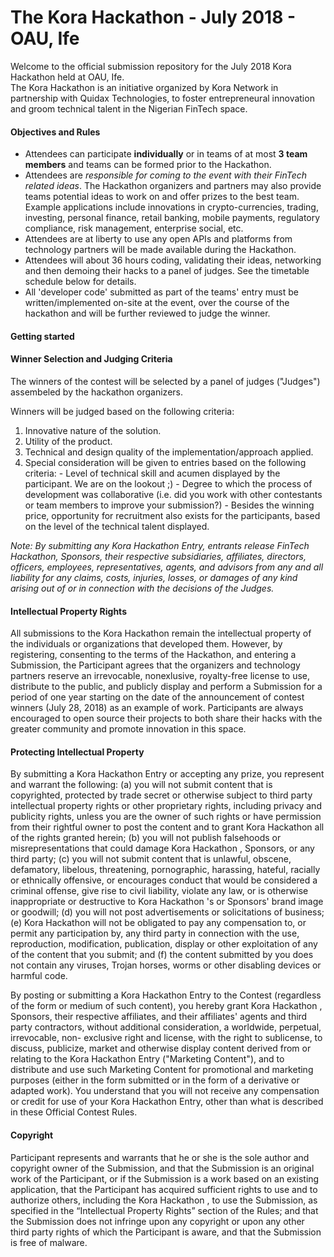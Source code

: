 # The Kora Hackathon - July 2018 - OAU, Ife
Welcome to the official submission repository for the July 2018 Kora Hackathon held at OAU, Ife.  
The Kora Hackathon is an initiative organized by Kora Network in partnership with Quidax Technologies, to foster entrepreneural innovation and groom technical talent in the Nigerian FinTech space.

#### Objectives and Rules
* Attendees can participate **individually** or in teams of at most **3 team members** and teams can be formed prior to the Hackathon. 
* Attendees are *responsible for coming to the event with their FinTech related ideas*. The Hackathon organizers and partners may also provide teams potential ideas to work on and offer prizes to the best team. Example applications include innovations in crypto-currencies, trading, investing, personal finance, retail banking, mobile payments, regulatory compliance, risk management, enterprise social, etc.
* Attendees are at liberty to use any open APIs and platforms from technology partners will be made available during the Hackathon.
* Attendees will about 36 hours coding, validating their ideas, networking and then demoing their hacks to a panel of judges. See the timetable schedule below for details.
* All 'developer code' submitted as part of the teams' entry must be written/implemented on-site at the event, over the course of the hackathon and will be further reviewed to judge the winner.

#### Getting started

#### Winner Selection and Judging Criteria
The winners of the contest will be selected by a panel of judges ("Judges") assembeled by the hackathon organizers.

Winners will be judged based on the following criteria:
  1. Innovative nature of the solution.
  1. Utility of the product.
  1. Technical and design quality of the implementation/approach applied. 
  1. Special consideration will be given to entries based on the following criteria:
    - Level of technical skill and acumen displayed by the participant. We are on the lookout ;)
    - Degree to which the process of development was collaborative (i.e. did you work with other contestants or team members    to improve your submission?)
    - Besides the winning price, opportunity for recruitment also exists for the participants, based on the level of the technical talent displayed.

*Note: By submitting any Kora Hackathon Entry, entrants release FinTech Hackathon, Sponsors, their respective subsidiaries, affiliates, directors, officers, employees, representatives, agents, and advisors from any and all liability for any claims, costs, injuries, losses, or damages of any kind arising out of or in connection with the decisions of the Judges.*

#### Intellectual Property Rights
All submissions to the Kora Hackathon remain the intellectual property of the individuals or organizations that developed them. However, by registering, consenting to the terms of the Hackathon, and entering a Submission, the Participant agrees that the organizers and technology partners reserve an irrevocable, nonexlusive, royalty-free license to use, distribute to the public, and publicly display and perform a Submission for a period of one year starting on the date of the announcement of contest winners (July 28, 2018) as an example of work. Participants are always encouraged to open source their projects to both share their hacks with the greater community and promote innovation in this space.

#### Protecting Intellectual Property
By submitting a  Kora Hackathon  Entry or accepting any prize, you represent and warrant the following: (a) you will not submit content that is copyrighted, protected by trade secret or otherwise subject to third party intellectual property rights or other proprietary rights, including privacy and publicity rights, unless you are the owner of such rights or have permission from their rightful owner to post the content and to grant  Kora Hackathon  all of the rights granted herein; (b) you will not publish falsehoods or misrepresentations that could damage  Kora Hackathon , Sponsors, or any third party; (c) you will not submit content that is unlawful, obscene, defamatory, libelous, threatening, pornographic, harassing, hateful, racially or ethnically offensive, or encourages conduct that would be considered a criminal offense, give rise to civil liability, violate any law, or is otherwise inappropriate or destructive to  Kora Hackathon 's or Sponsors' brand image or goodwill; (d) you will not post advertisements or solicitations of business; (e)  Kora Hackathon  will not be obligated to pay any compensation to, or permit any participation by, any third party in connection with the use, reproduction, modification, publication, display or other exploitation of any of the content that you submit; and (f) the content submitted by you does not contain any viruses, Trojan horses, worms or other disabling devices or harmful code.

By posting or submitting a  Kora Hackathon  Entry to the Contest (regardless of the form or medium of such content), you hereby grant  Kora Hackathon , Sponsors, their respective affiliates, and their affiliates' agents and third party contractors, without additional consideration, a worldwide, perpetual, irrevocable, non- exclusive right and license, with the right to sublicense, to discuss, publicize, market and otherwise display content derived from or relating to the  Kora Hackathon  Entry ("Marketing Content"), and to distribute and use such Marketing Content for promotional and marketing purposes (either in the form submitted or in the form of a derivative or adapted work). You understand that you will not receive any compensation or credit for use of your  Kora Hackathon  Entry, other than what is described in these Official Contest Rules.

#### Copyright
Participant represents and warrants that he or she is the sole author and copyright owner of the Submission, and that the Submission is an original work of the Participant, or if the Submission is a work based on an existing application, that the Participant has acquired sufficient rights to use and to authorize others, including the  Kora Hackathon , to use the Submission, as specified in the “Intellectual Property Rights” section of the Rules; and that the Submission does not infringe upon any copyright or upon any other third party rights of which the Participant is aware, and that the Submission is free of malware.
